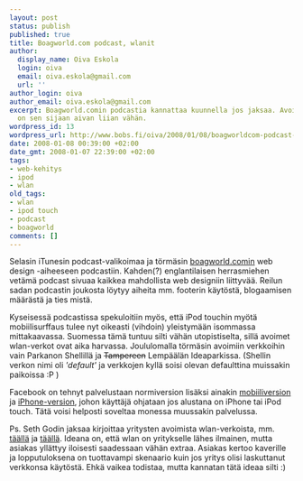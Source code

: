 ```yaml
---
layout: post
status: publish
published: true
title: Boagworld.com podcast, wlanit
author:
  display_name: Oiva Eskola
  login: oiva
  email: oiva.eskola@gmail.com
  url: ''
author_login: oiva
author_email: oiva.eskola@gmail.com
excerpt: Boagworld.comin podcastia kannattaa kuunnella jos jaksaa. Avoimia WLAN-verkkoja
  on sen sijaan aivan liian vähän.
wordpress_id: 13
wordpress_url: http://www.bobs.fi/oiva/2008/01/08/boagworldcom-podcast-wlanit/
date: 2008-01-08 00:39:00 +02:00
date_gmt: 2008-01-07 22:39:00 +02:00
tags:
- web-kehitys
- ipod
- wlan
old_tags:
- wlan
- ipod touch
- podcast
- boagworld
comments: []
---
```

<p>Selasin iTunesin podcast-valikoimaa ja törmäsin <a href="http://www.boagworld.com/podcast/index.html">boagworld.comin</a> web design -aiheeseen podcastiin. Kahden(?) englantilaisen herrasmiehen vetämä podcast sivuaa kaikkea mahdollista web designiin liittyvää. Reilun sadan podcastin joukosta löytyy aiheita mm. footerin käytöstä, blogaamisen määrästä ja ties mistä.</p>
<p>Kyseisessä podcastissa spekuloitiin myös, että iPod touchin myötä mobiilisurffaus tulee nyt oikeasti (vihdoin) yleistymään isommassa mittakaavassa. Suomessa tämä tuntuu silti vähän utopistiselta, sillä avoimet wlan-verkot ovat aika harvassa. Joululomalla törmäsin avoimiin verkkoihin vain Parkanon Shellillä ja <strike>Tampereen</strike> Lempäälän Ideaparkissa. (Shellin verkon nimi oli <em>'default'</em> ja verkkojen kyllä soisi olevan defaulttina muissakin paikoissa :P )</p>
<p>Facebook on tehnyt palvelustaan normiversion lisäksi ainakin <a href="http://m.facebook.com">mobiiliversion</a> ja <a href="http://iphone.facebook.com/">iPhone-version</a>, johon käyttäjä ohjataan jos alustana on iPhone tai iPod touch. Tätä voisi helposti soveltaa monessa muussakin palvelussa.</p>
<p>Ps. Seth Godin jaksaa kirjoittaa yritysten avoimista wlan-verkoista, mm. <a href="http://sethgodin.typepad.com/seths_blog/2007/12/nickel-and-dimi.html">täällä</a> ja <a href="http://sethgodin.typepad.com/seths_blog/2005/03/my_wifi_rant.html">täällä</a>. Ideana on, että wlan on yritykselle lähes ilmainen, mutta asiakas yllättyy iloisesti saadessaan vähän extraa. Asiakas kertoo kaverille ja lopputuloksena on tuottavampi skenaario kuin jos yritys olisi laskuttanut verkkonsa käytöstä. Ehkä vaikea todistaa, mutta kannatan tätä ideaa silti :)</p>
